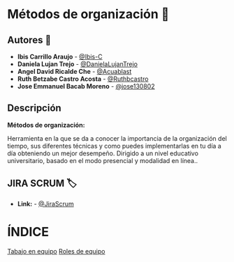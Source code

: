 
# Métodos de organización :notebook:

## Autores :pencil:
* **Ibis Carrillo Araujo** - [@Ibis-C](https://github.com/Ibis-C "@Ibis-C")
* **Daniela Lujan Trejo** - [@DanielaLujanTrejo](https://github.com/DanielaLujanTrejo "@DanielaLujanTrejo") 
* **Angel David Ricalde Che** - [@Acuablast](https://github.com/Acuablast "@JAcuablast")
* **Ruth Betzabe Castro Acosta** - [@Ruthbcastro](https://github.com/Ruthbcastro "@Ruthbcastro")
* **Jose Emmanuel Bacab Moreno** - [@jose130802](https://github.com/jose130802 "jose130802")
## Descripción
**Métodos de organización:**

Herramienta en la que se da a conocer la importancia de la organización del tiempo, sus diferentes técnicas y como puedes implementarlas en tu día a día obteniendo un mejor desempeño. Dirigido a un nivel educativo universitario, basado en el modo presencial y modalidad en línea..

## JIRA SCRUM :label:

* **Link:** - [@JiraScrum](https://metodos-de-organizacion.atlassian.net/jira/software/projects/PFIS/boards/2)

# **ÍNDICE**

[Tabajo en equipo](https://github.com/Ibis-C/Metodos-de-organizaci-n/blob/Daniela-Lujan/Trabajoenequipo.md#trabajo-en-equipo "Trabajo en equipo")
[Roles de equipo](https://github.com/Ibis-C/Metodos-de-organizaci-n/blob/Daniela-Lujan/Roles.md#roles-de-equipo)

